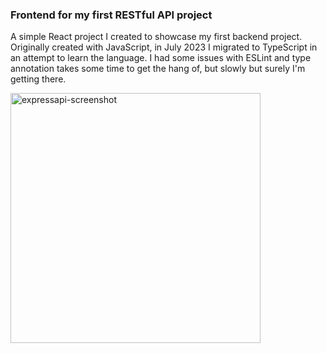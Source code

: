 ### Frontend for my first RESTful API project

A simple React project I created to showcase my first backend project. Originally created with JavaScript, in July 2023 I migrated to TypeScript in an attempt to learn the language. I had some issues with ESLint and type annotation takes some time to get the hang of, but slowly but surely I'm getting there.

<img width="400" alt="expressapi-screenshot" src="https://github.com/AntoniaGranit/expressAPI-frontend/assets/95037306/f87ccb27-502a-4795-ac4c-fcf0ef83dcea">
